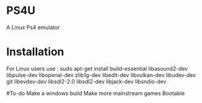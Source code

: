 # PS4U
A Linux Ps4 emulator 
# Installation 
For Linux users use : sudo apt-get install build-essential libasound2-dev libpulse-dev libopenal-dev zlib1g-dev libedit-dev libvulkan-dev libudev-dev git libevdev-dev libsdl2-2.0 libsdl2-dev libjack-dev libsndio-dev

#To-do 
Make a windows build 
Make more mainstream games Bootable 
